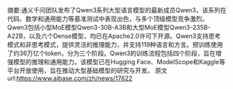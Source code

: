 摘要:通义千问团队发布了Qwen3系列大型语言模型的最新成员Qwen3，该系列在代码、数学和通用能力等基准测试中表现出色，与多个顶级模型竞争激烈。Qwen3包括小型MoE模型Qwen3-30B-A3B和大型MoE模型Qwen3-235B-A22B，以及六个Dense模型，均已在Apache2.0许可下开源。Qwen3支持思考模式和非思考模式，提供灵活的推理能力，并支持119种语言和方言。预训练使用了约36万亿个token，分为三个阶段。Qwen3的训练流程包括四个阶段，旨在增强模型的推理和通用能力。该模型已在Hugging Face、ModelScope和Kaggle等平台开放使用，旨在推动大型基础模型的研究与开发。
原文url:https://www.aibase.com/zh/news/17622